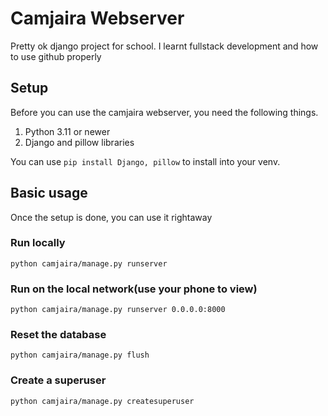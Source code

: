 # Camjaira Webserver
Pretty ok django project for school. 
I learnt fullstack development and how to use github properly

## Setup
Before you can use the camjaira webserver, you need the following things.

1. Python 3.11 or newer
2. Django and pillow libraries

You can use `pip install Django, pillow` to install into your venv.

## Basic usage
Once the setup is done, you can use it rightaway

### Run locally

```
python camjaira/manage.py runserver
```

### Run on the local network(use your phone to view)

```
python camjaira/manage.py runserver 0.0.0.0:8000
```

### Reset the database

```
python camjaira/manage.py flush
```

### Create a superuser

```
python camjaira/manage.py createsuperuser
```
